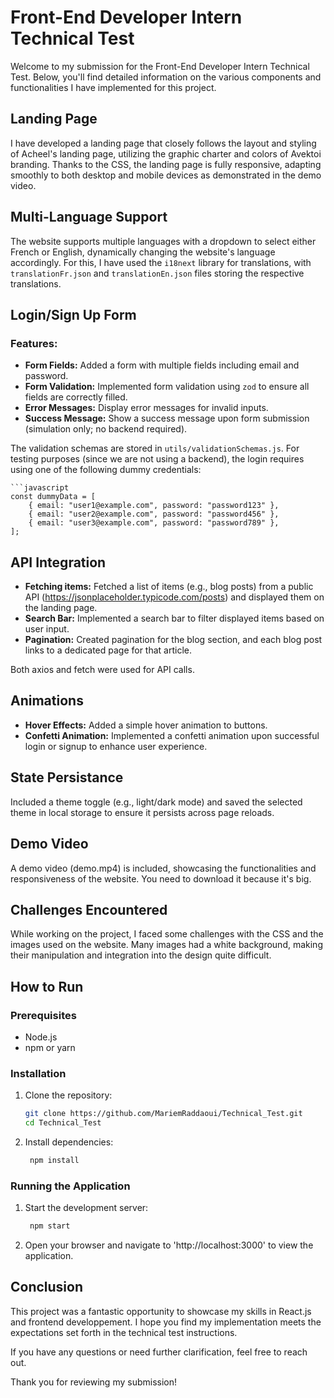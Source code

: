 # Front-End Developer Intern Technical Test

Welcome to my submission for the Front-End Developer Intern Technical Test. Below, you'll find detailed information on the various components and functionalities I have implemented for this project.

## Landing Page

I have developed a landing page that closely follows the layout and styling of Acheel's landing page, utilizing the graphic charter and colors of Avektoi branding. Thanks to the CSS, the landing page is fully responsive, adapting smoothly to both desktop and mobile devices as demonstrated in the demo video.

## Multi-Language Support

The website supports multiple languages with a dropdown to select either French or English, dynamically changing the website's language accordingly. For this, I have used the `i18next` library for translations, with `translationFr.json` and `translationEn.json` files storing the respective translations.

## Login/Sign Up Form

### Features:

- **Form Fields:** Added a form with multiple fields including email and password.
- **Form Validation:** Implemented form validation using `zod` to ensure all fields are correctly filled.
- **Error Messages:** Display error messages for invalid inputs.
- **Success Message:** Show a success message upon form submission (simulation only; no backend required).

The validation schemas are stored in `utils/validationSchemas.js`. For testing purposes (since we are not using a backend), the login requires using one of the following dummy credentials:

    ```javascript
    const dummyData = [
        { email: "user1@example.com", password: "password123" },
        { email: "user2@example.com", password: "password456" },
        { email: "user3@example.com", password: "password789" },
    ];


## API Integration
 - **Fetching items:** Fetched a list of items (e.g., blog posts) from a public API (https://jsonplaceholder.typicode.com/posts) and displayed them on the landing page.
 - **Search Bar:** Implemented a search bar to filter displayed items based on user input.
 - **Pagination:** Created pagination for the blog section, and each blog post links to a dedicated page for that article.

Both axios and fetch were used for API calls.

## Animations
 - **Hover Effects:** Added a simple hover animation to buttons.
 - **Confetti Animation:** Implemented a confetti animation upon successful login or signup to enhance user experience.

## State Persistance
Included a theme toggle (e.g., light/dark mode) and saved the selected theme in local storage to ensure it persists across page reloads.

## Demo Video
A demo video (demo.mp4) is included, showcasing the functionalities and responsiveness of the website. You need to download it because it's big.

## Challenges Encountered
While working on the project, I faced some challenges with the CSS and the images used on the website. Many images had a white background, making their manipulation and integration into the design quite difficult.

## How to Run

### Prerequisites

- Node.js
- npm or yarn

### Installation

1. Clone the repository:
   ```bash
   git clone https://github.com/MariemRaddaoui/Technical_Test.git
   cd Technical_Test
2. Install dependencies:
   ```bash
    npm install

### Running the Application

1. Start the development server:
   ```bash
    npm start

2. Open your browser and navigate to 'http://localhost:3000' to view the application.

## Conclusion

This project was a fantastic opportunity to showcase my skills in React.js and frontend developpement. I hope you find my implementation meets the expectations set forth in the technical test instructions.

If you have any questions or need further clarification, feel free to reach out.

Thank you for reviewing my submission!






  


